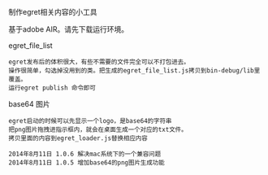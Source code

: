 ﻿制作egret相关内容的小工具

基于adobe AIR。请先下载运行环境。

egret_file_list
```
egret发布后的体积很大，有些不需要的文件完全可以不打包进去。
操作很简单，勾选掉没用到的类。把生成的egret_file_list.js拷贝到bin-debug/lib里覆盖。
运行egret publish 命令即可
```
base64 图片
```
egret启动的时候可以先显示一个logo，是base64的字符串
把png图片拖拽进指示框内，就会在桌面生成一个对应的txt文件。
拷贝里面的内容到egret_loader.js替换相应内容

```


    2014年8月11日 1.0.6 解决mac系统下的一个兼容问题
    2014年8月11日 1.0.5 增加base64的png图片生成功能

